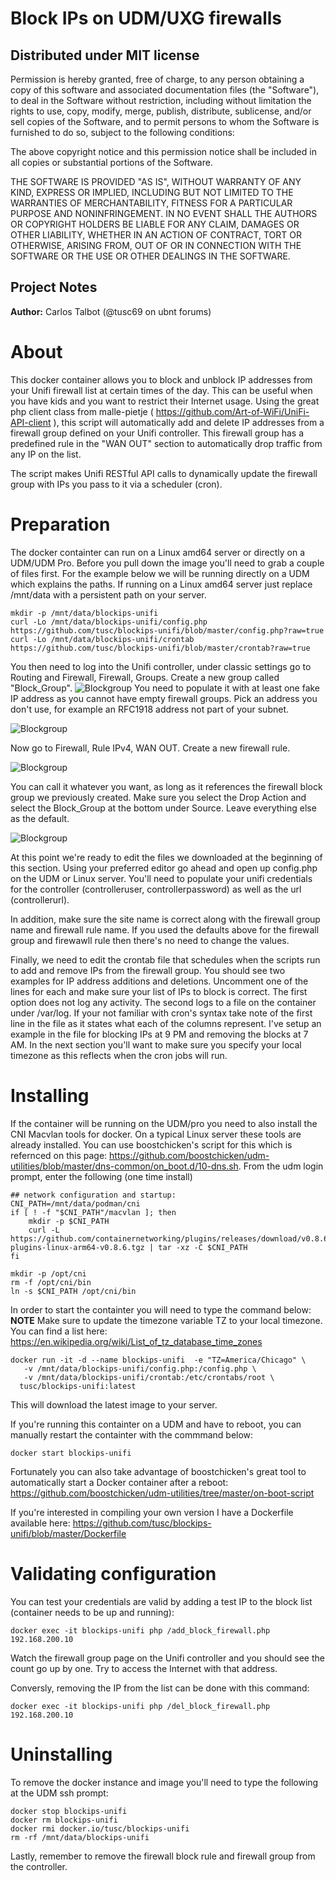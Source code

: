 # Block IPs on UDM/UXG firewalls

## Distributed under MIT license

Permission is hereby granted, free of charge, to any person obtaining a copy of this software and associated documentation files (the "Software"), to deal in the Software without restriction, including without limitation the rights to use, copy, modify, merge, publish, distribute, sublicense, and/or sell copies of the Software, and to permit persons to whom the Software is furnished to do so, subject to the following conditions:

The above copyright notice and this permission notice shall be included in all copies or substantial portions of the Software.

THE SOFTWARE IS PROVIDED "AS IS", WITHOUT WARRANTY OF ANY KIND, EXPRESS OR IMPLIED, INCLUDING BUT NOT LIMITED TO THE WARRANTIES OF MERCHANTABILITY, FITNESS FOR A PARTICULAR PURPOSE AND NONINFRINGEMENT. IN NO EVENT SHALL THE AUTHORS OR COPYRIGHT HOLDERS BE LIABLE FOR ANY CLAIM, DAMAGES OR OTHER LIABILITY, WHETHER IN AN ACTION OF CONTRACT, TORT OR OTHERWISE, ARISING FROM, OUT OF OR IN CONNECTION WITH THE SOFTWARE OR THE USE OR OTHER DEALINGS IN THE SOFTWARE.

## Project Notes
**Author:** Carlos Talbot (@tusc69 on ubnt forums)

# About

This docker container allows you to block and unblock IP addresses from your Unifi firewall list at certain times of the day. This can be useful when you have kids and you want to restrict their Internet usage. Using the great php client class from malle-pietje ( https://github.com/Art-of-WiFi/UniFi-API-client ),
this script will automatically add and delete IP addresses from a firewall group defined on your Unifi controller. This firewall group has a predefined rule in the "WAN OUT" section to automatically
drop traffic from any IP on the list.

The script makes Unifi RESTful API calls to dynamically update the firewall group with IPs you pass to it via a scheduler (cron).

# Preparation

The docker containter can run on a Linux amd64 server or directly on a UDM/UDM Pro. Before you pull down the image you'll need to grab a couple of files first. For the example
below we will be running directly on a UDM which explains the paths. If running on a Linux amd64 server just replace /mnt/data with a persistent path on your server.

```
mkdir -p /mnt/data/blockips-unifi
curl -Lo /mnt/data/blockips-unifi/config.php https://github.com/tusc/blockips-unifi/blob/master/config.php?raw=true
curl -Lo /mnt/data/blockips-unifi/crontab https://github.com/tusc/blockips-unifi/blob/master/crontab?raw=true
```
You then need to log into the Unifi controller, under classic settings go to Routing and Firewall, Firewall, Groups. Create a new group called "Block_Group". 
![Blockgroup](/images/blockgrp.png)
You need to populate it with at least one fake IP address as you cannot have empty firewall groups. Pick an address you don't use, for example an RFC1918 address not part of your subnet.

![Blockgroup](/images/blockgrp2.png)

Now go to Firewall, Rule IPv4, WAN OUT. Create a new firewall rule.

![Blockgroup](/images/firewall1.png)

 You can call it whatever you want, as long as it references the firewall block group we previously created. Make sure you select the Drop Action and select the Block_Group at the
 bottom under Source. Leave everything else as the default.
 
 ![Blockgroup](/images/firewall2.png)
 
 At this point we're ready to edit the files we downloaded at the beginning of this section. Using your preferred editor go ahead and open up config.php on the UDM or Linux server. You'll need to populate your unifi credentials for the controller (controlleruser, controllerpassword) as well as the url (controllerurl).
 
 In addition, make sure the site name is correct along with the firewall group name and firewall rule name. If you used the defaults above for the firewall group and firewawll rule then
 there's no need to change the values.
 
 Finally, we need to edit the crontab file that schedules when the scripts run to add and remove IPs from the firewall group. You should see two examples for IP address additions and deletions. Uncomment one of the lines for each and make sure your list of IPs to block is correct. The first option does not log any activity. The second logs to a file on the container under /var/log. If your not familiar with cron's syntax take note of the first line in the file as it states what each of the columns represent. I've setup an example in the file for blocking IPs at 9 PM and removing the blocks at 7 AM.
 In the next section you'll want to make sure you specify your local timezone as this reflects when the cron jobs will run.
 
# Installing


If the container will be running on the UDM/pro you need to also install the CNI Macvlan tools for docker. On a typical Linux server these tools are already installed. You can use boostchicken's script for this which is refernced on this page: https://github.com/boostchicken/udm-utilities/blob/master/dns-common/on_boot.d/10-dns.sh.
From the udm login prompt, enter the following (one time install)

```
## network configuration and startup:
CNI_PATH=/mnt/data/podman/cni
if [ ! -f "$CNI_PATH"/macvlan ]; then
    mkdir -p $CNI_PATH
    curl -L https://github.com/containernetworking/plugins/releases/download/v0.8.6/cni-plugins-linux-arm64-v0.8.6.tgz | tar -xz -C $CNI_PATH
fi

mkdir -p /opt/cni
rm -f /opt/cni/bin
ln -s $CNI_PATH /opt/cni/bin
```
In order to start the containter you will need to type the  command below: <br/>
**NOTE** Make sure to update the timezone variable TZ to your local timezone. You can find a list here: https://en.wikipedia.org/wiki/List_of_tz_database_time_zones

```
docker run -it -d --name blockips-unifi  -e "TZ=America/Chicago" \
   -v /mnt/data/blockips-unifi/config.php:/config.php \
   -v /mnt/data/blockips-unifi/crontab:/etc/crontabs/root \
  tusc/blockips-unifi:latest
```
This will download the latest image to your server.

If you're running this containter on a UDM and have to reboot, you can manually restart the containter with the commmand below:
```
docker start blockips-unifi
```
Fortunately you can also take advantage of boostchicken's great tool to automatically start a Docker container after a reboot:
https://github.com/boostchicken/udm-utilities/tree/master/on-boot-script

If you're interested in compiling your own version I have a Dockerfile available here: https://github.com/tusc/blockips-unifi/blob/master/Dockerfile

# Validating configuration

You can test your credentials are valid by adding a test IP to the block list (container needs to be up and running):

```
docker exec -it blockips-unifi php /add_block_firewall.php 192.168.200.10
```
Watch the firewall group page on the Unifi controller and you should see the count go up by one. Try to access the Internet with that address.

Conversly, removing the IP from the list can be done with this command:

```
docker exec -it blockips-unifi php /del_block_firewall.php 192.168.200.10
```

# Uninstalling

To remove the docker instance and image you'll need to type the following at the UDM ssh prompt:


```
docker stop blockips-unifi
docker rm blockips-unifi
docker rmi docker.io/tusc/blockips-unifi
rm -rf /mnt/data/blockips-unifi
```
Lastly, remember to remove the firewall block rule and firewall group from the controller.

